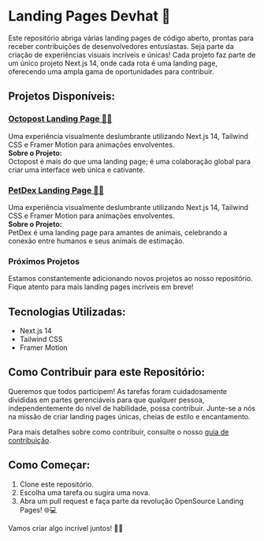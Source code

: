 # Landing Pages Devhat 🤠

Este repositório abriga várias landing pages de código aberto, prontas para receber contribuições de desenvolvedores entusiastas. Seja parte da criação de experiências visuais incríveis e únicas! Cada projeto faz parte de um único projeto Next.js 14, onde cada rota é uma landing page, oferecendo uma ampla gama de oportunidades para contribuir.

## Projetos Disponíveis:

### [Octopost Landing Page 🐙✨](https://github.com/devhatt/landing-pages/tree/master/projects/octopost)

Uma experiência visualmente deslumbrante utilizando Next.js 14, Tailwind CSS e Framer Motion para animações envolventes.  
**Sobre o Projeto:**  
Octopost é mais do que uma landing page; é uma colaboração global para criar uma interface web única e cativante.

### [PetDex Landing Page 🐾✨](https://github.com/devhatt/landing-pages/tree/master/projects/petdex)

Uma experiência visualmente deslumbrante utilizando Next.js 14, Tailwind CSS e Framer Motion para animações envolventes.  
**Sobre o Projeto:**  
PetDex é uma landing page para amantes de animais, celebrando a conexão entre humanos e seus animais de estimação.

### Próximos Projetos

Estamos constantemente adicionando novos projetos ao nosso repositório. Fique atento para mais landing pages incríveis em breve!

## Tecnologias Utilizadas:

- Next.js 14
- Tailwind CSS
- Framer Motion

## Como Contribuir para este Repositório:

Queremos que todos participem! As tarefas foram cuidadosamente divididas em partes gerenciáveis para que qualquer pessoa, independentemente do nível de habilidade, possa contribuir. Junte-se a nós na missão de criar landing pages únicas, cheias de estilo e encantamento.

Para mais detalhes sobre como contribuir, consulte o nosso [guia de contribuição](CONTRIBUTING.md).

## Como Começar:

1. Clone este repositório.
2. Escolha uma tarefa ou sugira uma nova.
3. Abra um pull request e faça parte da revolução OpenSource Landing Pages! 🌐💻

Vamos criar algo incrível juntos! 🚀✨
